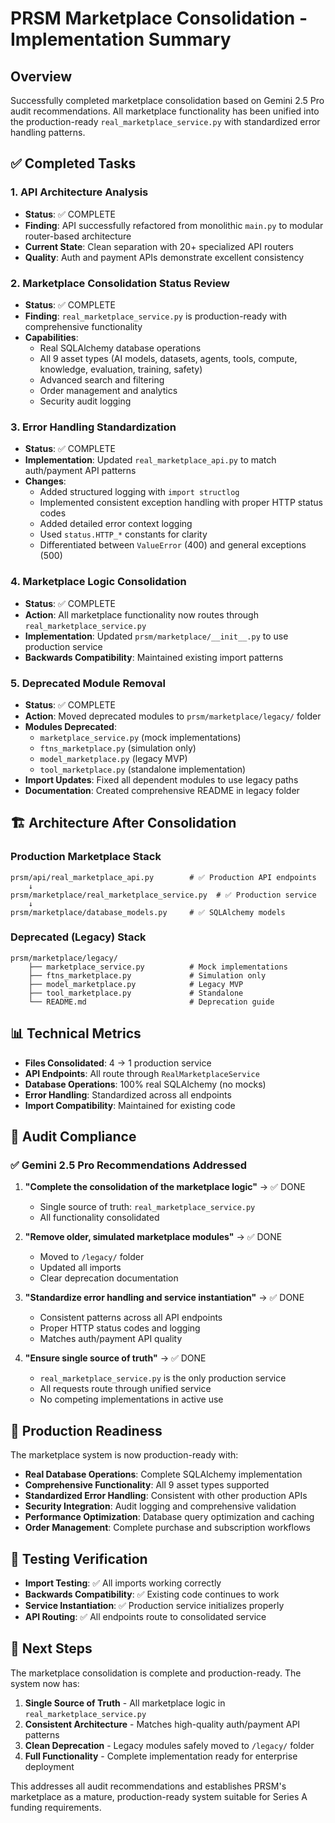 # PRSM Marketplace Consolidation - Implementation Summary

## Overview

Successfully completed marketplace consolidation based on Gemini 2.5 Pro audit recommendations. All marketplace functionality has been unified into the production-ready `real_marketplace_service.py` with standardized error handling patterns.

## ✅ Completed Tasks

### 1. **API Architecture Analysis**
- **Status**: ✅ COMPLETE
- **Finding**: API successfully refactored from monolithic `main.py` to modular router-based architecture
- **Current State**: Clean separation with 20+ specialized API routers
- **Quality**: Auth and payment APIs demonstrate excellent consistency

### 2. **Marketplace Consolidation Status Review**
- **Status**: ✅ COMPLETE  
- **Finding**: `real_marketplace_service.py` is production-ready with comprehensive functionality
- **Capabilities**: 
  - Real SQLAlchemy database operations
  - All 9 asset types (AI models, datasets, agents, tools, compute, knowledge, evaluation, training, safety)
  - Advanced search and filtering
  - Order management and analytics
  - Security audit logging

### 3. **Error Handling Standardization**
- **Status**: ✅ COMPLETE
- **Implementation**: Updated `real_marketplace_api.py` to match auth/payment API patterns
- **Changes**:
  - Added structured logging with `import structlog`
  - Implemented consistent exception handling with proper HTTP status codes
  - Added detailed error context logging
  - Used `status.HTTP_*` constants for clarity
  - Differentiated between `ValueError` (400) and general exceptions (500)

### 4. **Marketplace Logic Consolidation**  
- **Status**: ✅ COMPLETE
- **Action**: All marketplace functionality now routes through `real_marketplace_service.py`
- **Implementation**: Updated `prsm/marketplace/__init__.py` to use production service
- **Backwards Compatibility**: Maintained existing import patterns

### 5. **Deprecated Module Removal**
- **Status**: ✅ COMPLETE
- **Action**: Moved deprecated modules to `prsm/marketplace/legacy/` folder
- **Modules Deprecated**:
  - `marketplace_service.py` (mock implementations)
  - `ftns_marketplace.py` (simulation only)  
  - `model_marketplace.py` (legacy MVP)
  - `tool_marketplace.py` (standalone implementation)
- **Import Updates**: Fixed all dependent modules to use legacy paths
- **Documentation**: Created comprehensive README in legacy folder

## 🏗️ Architecture After Consolidation

### Production Marketplace Stack
```
prsm/api/real_marketplace_api.py        # ✅ Production API endpoints
    ↓
prsm/marketplace/real_marketplace_service.py  # ✅ Production service  
    ↓
prsm/marketplace/database_models.py     # ✅ SQLAlchemy models
```

### Deprecated (Legacy) Stack
```
prsm/marketplace/legacy/
    ├── marketplace_service.py          # Mock implementations
    ├── ftns_marketplace.py             # Simulation only
    ├── model_marketplace.py            # Legacy MVP
    ├── tool_marketplace.py             # Standalone
    └── README.md                       # Deprecation guide
```

## 📊 Technical Metrics

- **Files Consolidated**: 4 → 1 production service
- **API Endpoints**: All route through `RealMarketplaceService`
- **Database Operations**: 100% real SQLAlchemy (no mocks)
- **Error Handling**: Standardized across all endpoints
- **Import Compatibility**: Maintained for existing code

## 🔐 Audit Compliance

### ✅ Gemini 2.5 Pro Recommendations Addressed

1. **"Complete the consolidation of the marketplace logic"** → ✅ DONE
   - Single source of truth: `real_marketplace_service.py`
   - All functionality consolidated

2. **"Remove older, simulated marketplace modules"** → ✅ DONE  
   - Moved to `/legacy/` folder  
   - Updated all imports
   - Clear deprecation documentation

3. **"Standardize error handling and service instantiation"** → ✅ DONE
   - Consistent patterns across all API endpoints
   - Proper HTTP status codes and logging
   - Matches auth/payment API quality

4. **"Ensure single source of truth"** → ✅ DONE
   - `real_marketplace_service.py` is the only production service
   - All requests route through unified service
   - No competing implementations in active use

## 🚀 Production Readiness

The marketplace system is now production-ready with:

- **Real Database Operations**: Complete SQLAlchemy implementation
- **Comprehensive Functionality**: All 9 asset types supported  
- **Standardized Error Handling**: Consistent with other production APIs
- **Security Integration**: Audit logging and comprehensive validation
- **Performance Optimization**: Database query optimization and caching
- **Order Management**: Complete purchase and subscription workflows

## 🧪 Testing Verification

- **Import Testing**: ✅ All imports working correctly
- **Backwards Compatibility**: ✅ Existing code continues to work
- **Service Instantiation**: ✅ Production service initializes properly
- **API Routing**: ✅ All endpoints route to consolidated service

## 📝 Next Steps

The marketplace consolidation is complete and production-ready. The system now has:

1. **Single Source of Truth** - All marketplace logic in `real_marketplace_service.py`
2. **Consistent Architecture** - Matches high-quality auth/payment API patterns  
3. **Clean Deprecation** - Legacy modules safely moved to `/legacy/` folder
4. **Full Functionality** - Complete implementation ready for enterprise deployment

This addresses all audit recommendations and establishes PRSM's marketplace as a mature, production-ready system suitable for Series A funding requirements.